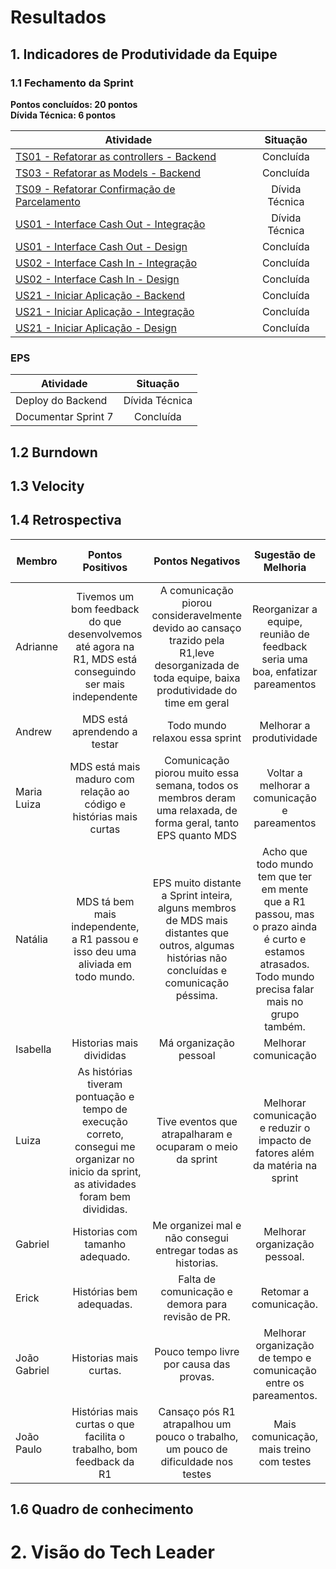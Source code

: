 # Resultados 

## 1. Indicadores de Produtividade da Equipe

### 1.1 Fechamento da Sprint 

**Pontos concluídos: 20 pontos**
<br/>
**Dívida Técnica: 6 pontos**

| Atividade | Situação |
| --------  | :----:   |
| [TS01 - Refatorar as controllers - Backend](https://github.com/fga-eps-mds/2019.2-over26/issues/92) | Concluída |
| [TS03 - Refatorar as Models - Backend](https://github.com/fga-eps-mds/2019.2-over26/issues/94) | Concluída |
| [TS09 - Refatorar Confirmação de Parcelamento](https://github.com/fga-eps-mds/2019.2-over26/issues/114) | Dívida Técnica |
| [US01 - Interface Cash Out - Integração](https://github.com/fga-eps-mds/2019.2-over26/issues/112) | Dívida Técnica |
| [US01 - Interface Cash Out - Design](https://github.com/fga-eps-mds/2019.2-over26/issues/111) | Concluída |
| [US02 - Interface Cash In - Integração ](https://github.com/fga-eps-mds/2019.2-over26/issues/110) | Concluída |
| [US02 - Interface Cash In - Design](https://github.com/fga-eps-mds/2019.2-over26/issues/109) | Concluída |
| [US21 - Iniciar Aplicação - Backend](https://github.com/fga-eps-mds/2019.2-over26/issues/113) | Concluída |
| [US21 - Iniciar Aplicação - Integração](https://github.com/fga-eps-mds/2019.2-over26/issues/108) | Concluída |
| [US21 - Iniciar Aplicação - Design](https://github.com/fga-eps-mds/2019.2-over26/issues/107) | Concluída |


### EPS
| Atividade | Situação |
| -------- | :----: |
| Deploy do Backend | Dívida Técnica |
| Documentar Sprint 7 |  Concluída |

## 1.2 Burndown
<!-- ![](../../images/metrics_agile/burndown_sprint6.png) -->

## 1.3 Velocity 
<!-- ![](../../images/metrics_agile/velocity_sprint6.png) -->


## 1.4 Retrospectiva 
| Membro | Pontos Positivos | Pontos Negativos | Sugestão de Melhoria | Pontuação das Histórias |
| --------  | :----:   | :----:   | :----:   | :----:   |
| Adrianne | Tivemos um bom feedback do que desenvolvemos até agora na R1, MDS está conseguindo ser mais independente | A comunicação piorou consideravelmente devido ao cansaço trazido pela R1,leve desorganizada de toda equipe, baixa produtividade do time em geral  | Reorganizar a equipe, reunião de feedback seria uma boa, enfatizar pareamentos | Ok | |
| Andrew | MDS está aprendendo a testar | Todo mundo relaxou essa sprint | Melhorar a produtividade | Ok | |
| Maria Luiza | MDS está mais maduro com relação ao código e histórias mais curtas | Comunicação piorou muito essa semana, todos os membros deram uma relaxada, de forma geral, tanto EPS quanto MDS | Voltar a melhorar a comunicação e pareamentos | OK |
| Natália | MDS tá bem mais independente, a R1 passou e isso deu uma aliviada em todo mundo. | EPS muito distante a Sprint inteira, alguns membros de MDS mais distantes que outros, algumas histórias não concluídas e comunicação péssima. | Acho que todo mundo tem que ter em mente que a R1 passou, mas o prazo ainda é curto e estamos atrasados. Todo mundo precisa falar mais no grupo também. | Ok | |
| Isabella | Historias mais divididas| Má organização pessoal |  Melhorar comunicação | Ok |
| Luiza | As histórias tiveram pontuação e tempo de execução correto, consegui me organizar no inicio da sprint, as atividades foram bem divididas.| Tive eventos que atrapalharam e ocuparam o meio da sprint | Melhorar comunicação e reduzir o impacto de fatores além da matéria na sprint | Ok | |
| Gabriel | Historias com tamanho adequado. | Me organizei mal e não consegui entregar todas as historias. | Melhorar organização pessoal.| Ok | |
| Erick | Histórias bem adequadas. | Falta de comunicação e demora para revisão de PR. | Retomar a comunicação. | Ok | |
| João Gabriel | Historias mais curtas. |Pouco tempo livre por causa das provas. |Melhorar organização de tempo e comunicação entre os pareamentos.  |OK.|
| João Paulo | Histórias mais curtas o que facilita o trabalho, bom feedback da R1 | Cansaço pós R1 atrapalhou um pouco o trabalho, um pouco de dificuldade nos testes | Mais comunicação, mais treino com testes | Ok | |

## 1.6 Quadro de conhecimento
<!-- ![](../../images/metrics_agile/quadro_conhecimento_sprint6.png) -->

# 2. Visão do Tech Leader
